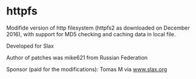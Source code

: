 # httpfs

Modifide version of http filesystem (httpfs2 as downloaded on December 2016),
with support for MD5 checking and caching data in local file.

Developed for Slax

Author of patches was mike621 from Russian Federation

Sponsor (paid for the modifications): Tomas M via www.slax.org